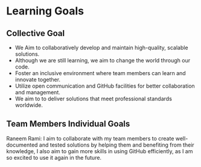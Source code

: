 # Learning Goals

## Collective Goal

* We Aim to collaboratively develop and maintain high-quality, scalable solutions.
* Although we are still learning, we aim to change the world through our code.
* Foster an inclusive environment where team members can learn and innovate together.
* Utilize open communication and GitHub facilities for better collaboration and management.
* We aim to to deliver solutions that meet professional standards worldwide.

## Team Members Individual Goals

Raneem Rami:
I aim to collaborate with my team members to create well-documented and tested solutions
by helping them and benefiting from their knowledge,
I also aim to gain more skills in using GitHub efficiently,
as I am so excited to use it again in the future.
